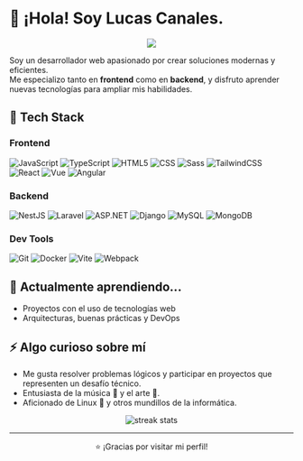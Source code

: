 # 👋 ¡Hola! Soy Lucas Canales.
<p align="center">
  <a href="https://www.linkedin.com/in/lucaswebdeveloper">
    <img src="https://custom-icon-badges.demolab.com/badge/LinkedIn-0A66C2?logo=linkedin-white&logoColor=fff"/>
  </a>
</p>

Soy un desarrollador web apasionado por crear soluciones modernas y eficientes.  
Me especializo tanto en **frontend** como en **backend**, y disfruto aprender nuevas tecnologías para ampliar mis habilidades.

## 🚀 Tech Stack

### Frontend
![JavaScript](https://img.shields.io/badge/-JavaScript-F7DF1E?logo=javascript&logoColor=black&style=flat)
![TypeScript](https://img.shields.io/badge/-TypeScript-3178C6?logo=typescript&logoColor=white&style=flat)
![HTML5](https://img.shields.io/badge/-HTML5-E34F26?logo=html5&logoColor=white&style=flat)
![CSS](https://img.shields.io/badge/CSS-639?logo=css&logoColor=fff)
![Sass](https://img.shields.io/badge/-Sass-CC6699?logo=sass&logoColor=white&style=flat)
![TailwindCSS](https://img.shields.io/badge/Tailwind%20CSS-%2338B2AC.svg?logo=tailwind-css&logoColor=white)
![React](https://img.shields.io/badge/-React-61DAFB?logo=react&logoColor=white&style=flat)
![Vue](https://img.shields.io/badge/-Vue-4FC08D?logo=vue.js&logoColor=white&style=flat)
![Angular](https://img.shields.io/badge/-Angular-DD0031?logo=angular&logoColor=white&style=flat)


### Backend
![NestJS](https://img.shields.io/badge/-NestJS-E0234E?logo=nestjs&logoColor=white&style=flat)
![Laravel](https://img.shields.io/badge/-Laravel-FF2D20?logo=laravel&logoColor=white&style=flat)
![ASP.NET](https://img.shields.io/badge/-ASP.NET-512BD4?logo=dotnet&logoColor=white&style=flat)
![Django](https://img.shields.io/badge/-Django-092E20?logo=django&logoColor=white&style=flat)
![MySQL](https://img.shields.io/badge/-MySQL-4479A1?logo=mysql&logoColor=white&style=flat)
![MongoDB](https://img.shields.io/badge/-MongoDB-47A248?logo=mongodb&logoColor=white&style=flat)
### Dev Tools
![Git](https://img.shields.io/badge/-Git-F05032?logo=git&logoColor=white&style=flat)
![Docker](https://img.shields.io/badge/-Docker-2496ED?logo=docker&logoColor=white&style=flat)
![Vite](https://img.shields.io/badge/-Vite-646CFF?logo=vite&logoColor=white&style=flat)
![Webpack](https://img.shields.io/badge/-Webpack-8DD6F9?logo=webpack&logoColor=black&style=flat)

## 🌱 Actualmente aprendiendo...
- Proyectos con el uso de tecnologías web
- Arquitecturas, buenas prácticas y DevOps
<!--
## 💬 Puedes preguntarme sobre
- Cómo estructurar proyectos frontend/backend
- Integración de APIs
-->
<!--
## 📫 Cómo contactarme
- [LinkedIn](https://www.linkedin.com/in/tu-usuario)
-->
## ⚡ Algo curioso sobre mí
- Me gusta resolver problemas lógicos y participar en proyectos que representen un desafío técnico.
- Entusiasta de la música 🎸 y el arte 🎨.
- Aficionado de Linux 🐧 y otros mundillos de la informática.
<p align="center">
  <img src="https://streak-stats.demolab.com?user=luk-0-o&theme=github-dark-blue&hide_border=false" alt="streak stats"/>
</p>
<!--
  <p align="center">
    <img src="https://github-readme-stats.vercel.app/api?username=luk-0-o&show_icons=true&theme=radical&hide_border=true" alt="GitHub Stats" />
  </p>
-->
<!-- 
<p align="center">
  <img src="https://github-readme-stats.vercel.app/api/top-langs/?username=luk-0-o&layout=compact&theme=dark&hide_border=true" alt="Top Languages" />
</p>
-->

---
<p align="center">
  ⭐ ¡Gracias por visitar mi perfil!
</p>
